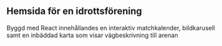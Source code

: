 ## Hemsida för en idrottsförening

Byggd med React innehållandes en interaktiv matchkalender, bildkarusell samt en inbäddad karta som visar vägbeskrivning till arenan  
